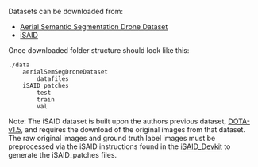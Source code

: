 Datasets can be downloaded from:

- [Aerial Semantic Segmentation Drone Dataset](https://www.kaggle.com/bulentsiyah/semantic-drone-dataset)
- [iSAID](https://captain-whu.github.io/iSAID/dataset.html)

Once downloaded folder structure should look like this:

```
./data
    aerialSemSegDroneDataset
        datafiles
    iSAID_patches
        test
        train
        val
```

Note: The iSAID dataset is built upon the authors previous dataset, [DOTA-v1.5](https://captain-whu.github.io/DOTA/dataset.html), and requires the download of the original images from that dataset. The raw original images and ground truth label images must be preprocessed via the iSAID instructions found in the [iSAID_Devkit](https://github.com/CAPTAIN-WHU/iSAID_Devkit) to generate the iSAID_patches files.